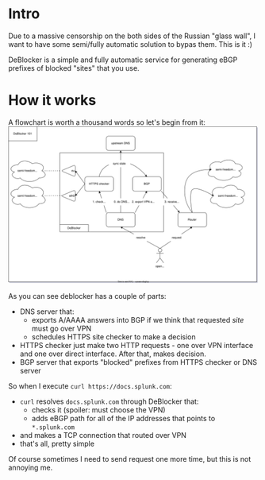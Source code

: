 # Intro

Due to a massive censorship on the both sides of  the Russian "glass wall", I want to have some semi/fully automatic solution to bypas them. This is it :)

DeBlocker is a simple and fully automatic service for generating eBGP prefixes of blocked "sites" that you use.

# How it works
A flowchart is worth a thousand words so let's begin from it:
![](./assets/deblocker.svg)

As you can see deblocker has a couple of parts:
  - DNS server that:
    * exports A/AAAA answers into BGP if we think that requested _site_ must go over VPN
    * schedules HTTPS site checker to make a decision
  - HTTPS checker just make two HTTP requests - one over VPN interface and one over direct interface. After that, makes decision.
  - BGP server that exports "blocked" prefixes from HTTPS checker or DNS server

So when I execute `curl https://docs.splunk.com`:
  - `curl` resolves `docs.splunk.com` through DeBlocker that:
    * checks it (spoiler: must choose the VPN)
    * adds eBGP path for all of the IP addresses that points to `*.splunk.com`
  - and makes a TCP connection that routed over VPN
  - that's all, pretty simple

Of course sometimes I need to send request one more time, but this is not annoying me.
